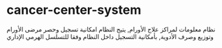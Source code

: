 # cancer-center-system
 نظام معلومات لمراكز علاج الأورام, يتيج النظام امكانية تسجيل وحصر مرضى الأورام وتوزيع وصرف الأدوية, بأمكانية التسجيل داخل النظام وفقا للتسلسل الهرمي الإداري
